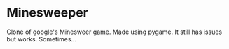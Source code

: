 # Minesweeper
Clone of google's Minesweer game. Made using pygame. It still has issues but works. Sometimes...
